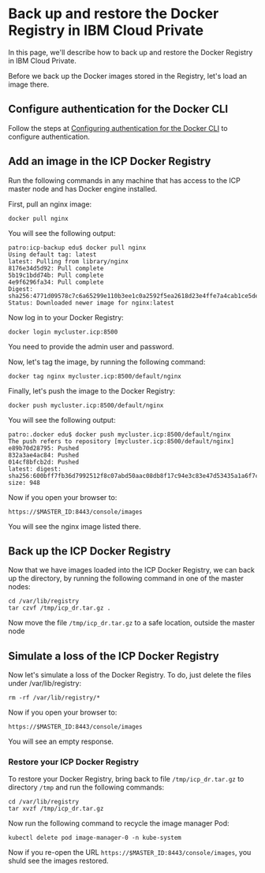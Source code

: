 # Back up and restore the Docker Registry in IBM Cloud Private

In this page, we'll describe how to back up and restore the Docker Registry in IBM Cloud Private.


Before we back up the Docker images stored in the Registry, let's load an image there.

## Configure authentication for the Docker CLI

Follow the steps at [Configuring authentication for the Docker CLI](https://www.ibm.com/support/knowledgecenter/SSBS6K_2.1.0/manage_images/configuring_docker_cli.html) to configure authentication.

## Add an image in the ICP Docker Registry

Run the following commands in any machine that has access to the ICP master node and has Docker engine installed.

First, pull an nginx image:

```
docker pull nginx
```

You will see the following output:

```text
patro:icp-backup edu$ docker pull nginx
Using default tag: latest
latest: Pulling from library/nginx
8176e34d5d92: Pull complete
5b19c1bdd74b: Pull complete
4e9f6296fa34: Pull complete
Digest: sha256:4771d09578c7c6a65299e110b3ee1c0a2592f5ea2618d23e4ffe7a4cab1ce5de
Status: Downloaded newer image for nginx:latest
```

Now log in to your Docker Registry:

```
docker login mycluster.icp:8500
```

You need to provide the admin user and password.

Now, let's tag the image, by running the following command:

```
docker tag nginx mycluster.icp:8500/default/nginx
```

Finally, let's push the image to the Docker Registry:

```
docker push mycluster.icp:8500/default/nginx
```

You will see the following output:

```
patro:.docker edu$ docker push mycluster.icp:8500/default/nginx
The push refers to repository [mycluster.icp:8500/default/nginx]
e89b70d28795: Pushed
832a3ae4ac84: Pushed
014cf8bfcb2d: Pushed
latest: digest: sha256:600bff7fb36d7992512f8c07abd50aac08db8f17c94e3c83e47d53435a1a6f7c size: 948
```


Now if you open your browser to:

```
https://$MASTER_ID:8443/console/images
```

You will see the nginx image listed there.

## Back up the ICP Docker Registry

Now that we have images loaded into the ICP Docker Registry, we can back up the directory, by running the following command in one of the master nodes:

```
cd /var/lib/registry
tar czvf /tmp/icp_dr.tar.gz .
```

Now move the file `/tmp/icp_dr.tar.gz` to a safe location, outside the master node

## Simulate a loss of the ICP Docker Registry

Now let's simulate a loss of the Docker Registry. To do, just delete the files under /var/lib/registry:

```
rm -rf /var/lib/registry/*
```

Now if you open your browser to: 

```
https://$MASTER_ID:8443/console/images
```

You will see an empty response.

### Restore your ICP Docker Registry

To restore your Docker Registry, bring back to file `/tmp/icp_dr.tar.gz` to directory `/tmp` and run the following commands:

```
cd /var/lib/registry
tar xvzf /tmp/icp_dr.tar.gz
```

Now run the following command to recycle the image manager Pod:

```
kubectl delete pod image-manager-0 -n kube-system
```

Now if you re-open the URL `https://$MASTER_ID:8443/console/images`, you shuld see the images restored.


